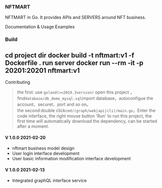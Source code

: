 ### NFTMART
NFTMART in Go. It provides APIs and SERVERS around NFT business. 

Documentation & Usage Examples

### Build
 cd project dir
 docker build -t nftmart:v1 -f Dockerfile .
 run server
 docker run --rm -it -p 20201:20201 nftmart:v1
---
Contributing
>   the first: use `goland(>=2019.3version)` open this project ，find`database/db_demo_mysql.sql`import database，autoconfigue the account、securet、port and so on。    
>   the second:double click`cmd/(graph/web|api|cli)/main.go`，Enter the code interface, the right mouse button 'Run' to run this project, the first time will automatically download the dependency, can be started after a moment.  
#### V 1.0.0  2021-02-20
*   nftmart business model design
*   User login interface development
*   User basic information modification interface development

#### V 1.0.0  2021-02-13
*   Integrated graphQL interface service

  
